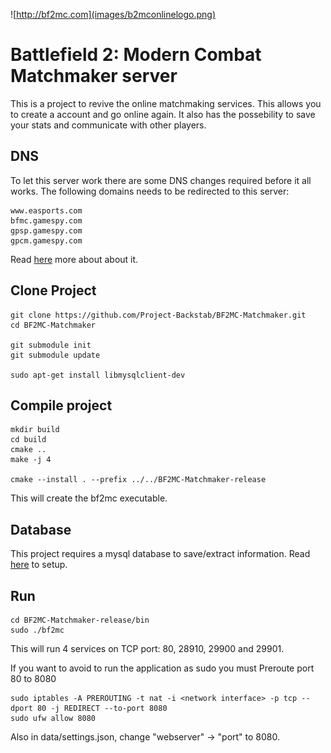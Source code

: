 ![http://bf2mc.com](images/b2mconlinelogo.png)

# Battlefield 2: Modern Combat Matchmaker server

This is a project to revive the online matchmaking services. This allows you to create a account and go online again. 
It also has the possebility to save your stats and communicate with other players.

## DNS

To let this server work there are some DNS changes required before it all works.
The following domains needs to be redirected to this server:

	www.easports.com
	bfmc.gamespy.com
	gpsp.gamespy.com
	gpcm.gamespy.com
	
Read [here](dns/Readme.md) more about about it.


## Clone Project

```
git clone https://github.com/Project-Backstab/BF2MC-Matchmaker.git
cd BF2MC-Matchmaker

git submodule init
git submodule update

sudo apt-get install libmysqlclient-dev
```

## Compile project

```
mkdir build
cd build
cmake ..
make -j 4

cmake --install . --prefix ../../BF2MC-Matchmaker-release
```

This will create the bf2mc executable.

## Database

This project requires a mysql database to save/extract information.
Read [here](database/Readme.md) to setup. 

## Run

```
cd BF2MC-Matchmaker-release/bin
sudo ./bf2mc
```

This will run 4 services on TCP port: 80, 28910, 29900 and 29901.

If you want to avoid to run the application as sudo you must Preroute port 80 to 8080
```
sudo iptables -A PREROUTING -t nat -i <network interface> -p tcp --dport 80 -j REDIRECT --to-port 8080
sudo ufw allow 8080
```
Also in data/settings.json, change "webserver" -> "port" to 8080.
